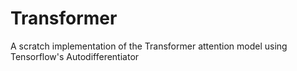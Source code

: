 # Transformer
A scratch implementation of the Transformer attention model using Tensorflow's Autodifferentiator
